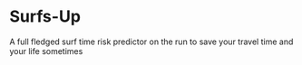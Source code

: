 # Surfs-Up

A full fledged surf time risk predictor on the run to save your travel time and your life sometimes
